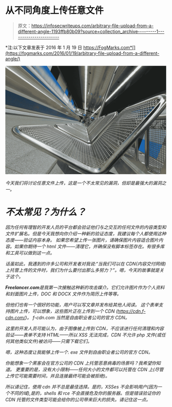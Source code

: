 # 从不同角度上传任意文件

> 原文：<https://infosecwriteups.com/arbitrary-file-upload-from-a-different-angle-1193ffb80b09?source=collection_archive---------1----------------------->

*注:以下文章发表于 2016 年 1 月 19 日 https://FogMarks.com*[](https://fogmarks.com/2016/01/19/arbitrary-file-upload-from-a-different-angle/)

*![](img/7d20b2b009bec2c33e43dc999bfd6b0b.png)*

*今天我们将讨论任意文件上传，这是一个不太常见的漏洞，但却是最强大的漏洞之一。*

# *不太常见？为什么？*

*因为任何有理智的开发人员的平台都会验证他们与之交互的任何文件的内容类型和文件扩展名。但是今天我想向你介绍一种新的验证态度，我建议每个人都使用这种态度——验证内容本身。
如果您希望上传一张图片，请确保图片内容适合图片内容。如果你期待一个 html 文件——清理它，并确保没有脚本标签存在。有很多库和工具可以做到这一点。*

*话虽如此，我遇到的许多公司和开发者对我说:“当我们可以在 CDN(内容交付网络)上托管上传的文件时，我们为什么要付出那么多努力？”。嗯，今天的故事就是关于这个。*

***Freelancer.com**是我第一次接触这种新的攻击媒介。它们允许图片作为个人资料和封面图片上传，DOC 和 DOCX 文件作为简历上传等等。*

*但他们也有一个很好的功能，用户可以写文章并发布给其他人阅读。
这个表单支持图片上传，可以想象，这些图片正在上传到一个 CDN (https://cdn.f-cdn.com/)。
f-cdn.com 当然是自由职业者公司的官方 CDN。*

*这里的开发人员可能认为，由于图像被上传到 CDN，不应该进行任何清理和内容验证——表单不支持 HTML——所以 XSS 无法完成，CDN 不允许 php 文件(或任何其他类似文件)被访问——只需下载它们。*

*嗯，这种态度让我能够上传一个. exe 文件到自由职业者公司的官方 CDN。*

*你能想象一个黑客会在官方公司的 CDN 上托管恶意病毒的场景吗？我希望你知道。
更重要的是，没有大小限制——任何大小的文件都可以托管在 CDN 上(尽管上传它可能需要时间，并且连接最终可能会被拒绝)。*

*所以请记住，使用 cdn 并不总是最佳选择。是的，XSSes 不会影响用户(因为一个不同的域),是的，shells 和 rce 不会直接危及你的服务器。但是错误验证你的 CDN 托管的文件类型可能会给你的公司带来巨大的损失。请记住这一点。*